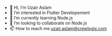 - 👋 Hi, I’m Uzair Aslam
- 👀 I’m interested in Flutter Developement
- 🌱 I’m currently learning Node.js
- 💞️ I’m looking to collaborate on Node.js
- 📫 How to reach me uzair.aslam@crewlogix.com

<!---
uzairaslam-crewlogix/uzairaslam-crewlogix is a ✨ special ✨ repository because its `README.md` (this file) appears on your GitHub profile.
You can click the Preview link to take a look at your changes.
--->
